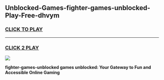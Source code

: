 
## Unblocked-Games-fighter-games-unblocked-Play-Free-dhvym
<h3>
<a href="https://premium76.site?title=fighter-games-unblocked&ref=15A">CLICK TO PLAY</a></h3>
<hr>

<h3>
<a href="https://premium76.site?title=fighter-games-unblocked&ref=15A">CLICK 2 PLAY</a>
  
</h3>

<a href="https://premium76.site?title=fighter-games-unblocked&ref=15A"><img src="https://clearcache.store/games.png"></a>


**fighter-games-unblocked games unblocked: Your Gateway to Fun and Accessible Online Gaming**
